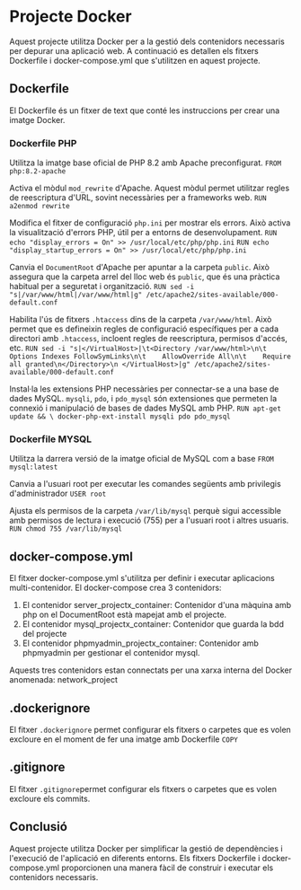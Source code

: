 # Projecte Docker

Aquest projecte utilitza Docker per a la gestió dels contenidors necessaris per depurar una aplicació web. A continuació es detallen els fitxers Dockerfile i docker-compose.yml que s'utilitzen en aquest projecte.

## Dockerfile

El Dockerfile és un fitxer de text que conté les instruccions per crear una imatge Docker. 

### Dockerfile PHP
Utilitza la imatge base oficial de PHP 8.2 amb Apache preconfigurat.
`FROM php:8.2-apache`

Activa el mòdul `mod_rewrite` d'Apache.
Aquest mòdul permet utilitzar regles de reescriptura d'URL, sovint necessàries per a frameworks web.
`RUN a2enmod rewrite`

Modifica el fitxer de configuració `php.ini` per mostrar els errors.
Això activa la visualització d'errors PHP, útil per a entorns de desenvolupament.
`RUN echo "display_errors = On" >> /usr/local/etc/php/php.ini`
`RUN echo "display_startup_errors = On" >> /usr/local/etc/php/php.ini`

Canvia el `DocumentRoot` d'Apache per apuntar a la carpeta `public`.
Això assegura que la carpeta arrel del lloc web és `public`, que és una pràctica habitual per a seguretat i organització.
`RUN sed -i "s|/var/www/html|/var/www/html|g" /etc/apache2/sites-available/000-default.conf`

Habilita l'ús de fitxers `.htaccess` dins de la carpeta `/var/www/html`.
Això permet que es defineixin regles de configuració específiques per a cada directori amb `.htaccess`, 
incloent regles de reescriptura, permisos d'accés, etc.
`RUN sed -i "s|</VirtualHost>|\t<Directory /var/www/html>\n\t    Options Indexes FollowSymLinks\n\t    AllowOverride All\n\t    Require all granted\n</Directory>\n </VirtualHost>|g" /etc/apache2/sites-available/000-default.conf`

Instal·la les extensions PHP necessàries per connectar-se a una base de dades MySQL.
`mysqli`, `pdo`, i `pdo_mysql` són extensiones que permeten la connexió i manipulació de bases de dades MySQL amb PHP.
`RUN apt-get update && \
    docker-php-ext-install mysqli pdo pdo_mysql`

### Dockerfile MYSQL 
Utilitza la darrera versió de la imatge oficial de MySQL com a base
`FROM mysql:latest`

Canvia a l'usuari root per executar les comandes següents amb privilegis d'administrador
`USER root`

Ajusta els permisos de la carpeta `/var/lib/mysql` perquè sigui accessible
amb permisos de lectura i execució (755) per a l'usuari root i altres usuaris.
`RUN chmod 755 /var/lib/mysql`

## docker-compose.yml

El fitxer docker-compose.yml s'utilitza per definir i executar aplicacions multi-contenidor. 
El docker-compose crea 3 contenidors:
1. El contenidor server_projectx_container: Contenidor d'una màquina amb php on el DocumentRoot està mapejat amb el projecte.
2. El contenidor mysql_projectx_container: Contenidor que guarda la bdd del projecte
3. El contenidor phpmyadmin_projectx_container: Contenidor amb phpmyadmin per gestionar el contenidor mysql.

Aquests tres contenidors estan connectats per una xarxa interna del Docker anomenada: network_project

## .dockerignore
El fitxer `.dockerignore` permet configurar els fitxers o carpetes que es volen excloure en el moment de fer una imatge amb Dockerfile `COPY`

## .gitignore
El fitxer `.gitignore`permet configurar els fitxers o carpetes que es volen excloure els commits.

## Conclusió

Aquest projecte utilitza Docker per simplificar la gestió de dependències i l'execució de l'aplicació en diferents entorns. Els fitxers Dockerfile i docker-compose.yml proporcionen una manera fàcil de construir i executar els contenidors necessaris.